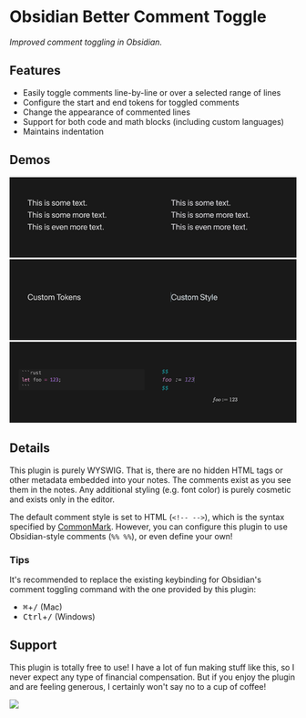 # Obsidian Better Comment Toggle

*Improved comment toggling in Obsidian.*

## Features

- Easily toggle comments line-by-line or over a selected range of lines
- Configure the start and end tokens for toggled comments
- Change the appearance of commented lines
- Support for both code and math blocks (including custom languages)
- Maintains indentation

## Demos

<p align="center">
  <img src="https://github.com/MrGVSV/obsidian-better-comment-toggle/blob/main/assets/01_single.gif" alt="Toggling lines one-by-one" 
  width="50%" /><img src="https://github.com/MrGVSV/obsidian-better-comment-toggle/blob/main/assets/02_multi.gif" alt="Toggling a selected range of lines" 
  width="50%" /><img src="https://github.com/MrGVSV/obsidian-better-comment-toggle/blob/main/assets/03_tokens.gif" alt="Using custom comment tokens" 
  width="50%" /><img src="https://github.com/MrGVSV/obsidian-better-comment-toggle/blob/main/assets/04_style.gif" alt="Using a custom comment appearance" 
  width="50%" /><img src="https://github.com/MrGVSV/obsidian-better-comment-toggle/blob/main/assets/05_code.gif" alt="Toggling a comment inside a code block" 
  width="50%" /><img src="https://github.com/MrGVSV/obsidian-better-comment-toggle/blob/main/assets/07_latex.gif" alt="Toggling a comment inside a math block" width="50%" />
</p>

## Details

This plugin is purely WYSWIG. That is, there are no hidden HTML tags or other metadata embedded into your notes. The comments exist as you see them in the notes. Any additional styling (e.g. font color) is purely cosmetic and exists only in the editor.

The default comment style is set to HTML (`<!-- -->`), which is the syntax specified by [CommonMark](https://spec.commonmark.org/0.30/#example-624). However, you can configure this plugin to use Obsidian-style comments (`%% %%`), or even define your own!

### Tips

It's recommended to replace the existing keybinding for Obsidian's comment toggling command with the one provided by this plugin:

- <kbd>⌘</kbd>+<kbd>/</kbd> (Mac)
- <kbd>Ctrl</kbd>+<kbd>/</kbd> (Windows)


## Support

This plugin is totally free to use! I have a lot of fun making stuff like this, so I never expect any type of financial compensation. But if you enjoy the plugin and are feeling generous, I certainly won't say no to a cup of coffee!

<a href="https://www.buymeacoffee.com/ginov"><img src="https://img.buymeacoffee.com/button-api/?text=Buy me a coffee&emoji=&slug=ginov&button_colour=007a8a&font_colour=ffffff&font_family=Cookie&outline_colour=ffffff&coffee_colour=FFDD00" /></a>

